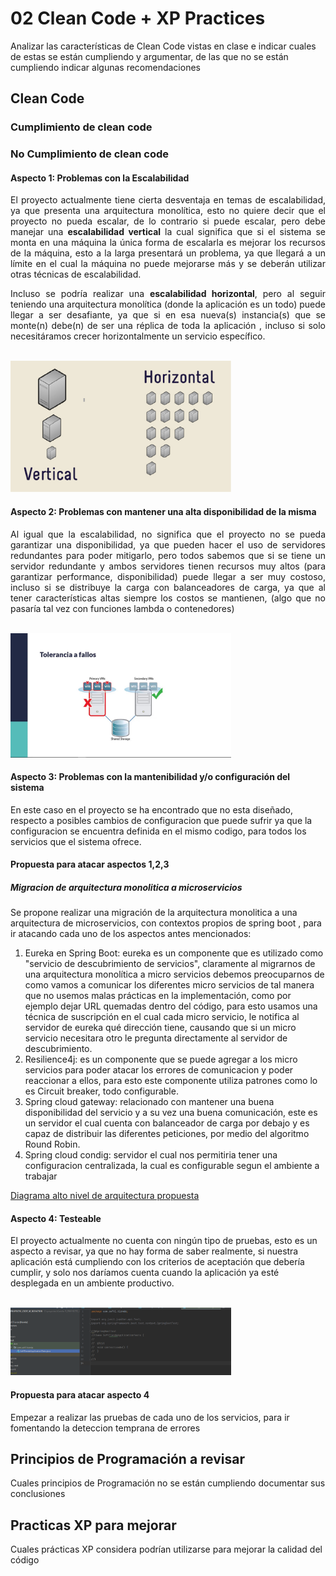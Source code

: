 # 02 Clean Code + XP Practices

Analizar las características de Clean Code vistas en clase e indicar cuales de estas se están cumpliendo y argumentar,
de las que no se están cumpliendo indicar algunas recomendaciones

## Clean Code

### Cumplimiento de clean code

### No Cumplimiento de clean code

#### Aspecto 1: Problemas con la Escalabilidad
<p style="text-align: justify">
    El proyecto actualmente tiene cierta desventaja en temas de escalabilidad, ya que presenta una arquitectura monolítica, esto no quiere decir que el proyecto no pueda escalar, de lo contrario si puede escalar, pero debe manejar una <b>escalabilidad vertical</b> la cual significa que si el sistema se monta en  una máquina la única forma de escalarla es mejorar los recursos de la máquina, esto a la larga presentará un problema, ya que llegará a un límite en el cual la máquina no puede mejorarse más y se deberán utilizar otras técnicas de escalabilidad.
</p>
<p style="text-align: justify">
    Incluso se podría realizar una <b>escalabilidad horizontal</b>, pero al seguir teniendo una arquitectura monolítica (donde la aplicación es un todo)  puede llegar a ser desafiante, ya que si en esa nueva(s) instancia(s) que se monte(n) debe(n) de ser una réplica de toda la aplicación , incluso si solo necesitáramos crecer horizontalmente un servicio específico.
</p>

<br/>
<img src="images/13-tiposEscalabilidad.png" alt="tiposEscalabilidad" style="max-width: 70%;">
<br/>


#### Aspecto 2: Problemas con mantener una alta disponibilidad de la misma
<p style="text-align: justify">
    Al igual que la escalabilidad, no significa que el proyecto no se pueda garantizar una disponibilidad, ya que pueden hacer el uso de servidores redundantes para poder mitigarlo, pero todos sabemos que si se tiene un servidor redundante y ambos servidores tienen recursos muy altos (para garantizar performance, disponibilidad) puede llegar a ser muy costoso, incluso si se distribuye la carga con balanceadores de carga, ya que al tener características altas siempre los costos se mantienen, (algo que no pasaría tal vez con funciones lambda o contenedores)
</p>

<br/>
<img src="images/14-redundanciaDeServidores.jpg" alt="redundanciaDeServidores" style="max-width: 70%;">
<br/>



#### Aspecto 3: Problemas con la mantenibilidad y/o configuración del sistema

En este caso en el proyecto se ha encontrado que no esta diseñado, respecto a posibles cambios de configuracion que puede sufrir ya que la configuracion se encuentra definida en el mismo codigo, para todos los servicios que el sistema ofrece.



#### Propuesta para atacar aspectos 1,2,3 

##### Migracion de arquitectura monolitica a microservicios

Se propone realizar una migración de la arquitectura monolitica a una arquitectura de microservicios, con contextos propios de spring boot , para ir atacando cada uno de los aspectos antes mencionados:

1.  Eureka en Spring Boot: eureka es un componente que es utilizado como "servicio de descubrimiento de servicios", claramente al migrarnos de una arquitectura monolítica a micro servicios debemos preocuparnos de como vamos a comunicar los diferentes micro servicios de tal manera que no usemos malas prácticas en la implementación, como por ejemplo dejar URL quemadas dentro del código, para esto usamos una técnica de suscripción en el cual cada micro servicio, le notifica al servidor de eureka qué dirección tiene, causando que si un micro servicio necesitara otro le pregunta directamente al servidor de descubrimiento.
2.  Resilience4j: es un componente que se puede agregar a los micro servicios para poder atacar los errores de comunicacion y poder reaccionar a ellos, para esto este componente utiliza patrones como lo es Circuit breaker, todo configurable.
3.  Spring cloud gateway: relacionado con mantener una buena disponibilidad del servicio y a su vez una buena comunicación, este es un servidor el cual cuenta con balanceador de carga por debajo y es capaz de distribuir las diferentes peticiones, por medio del algoritmo Round Robin.
4.  Spring cloud condig: servidor el cual nos permitiria tener una configuracion centralizada, la cual es configurable segun el ambiente a trabajar

[Diagrama alto nivel de arquitectura propuesta](https://github.com/CSDT-ECI/Camilo-R_PROYECTO_CSDT_M_REFACTOR-/blob/master/images/01-DiagramaAltoNivelRefactor.png)

#### Aspecto 4: Testeable

El proyecto actualmente no cuenta con ningún tipo de pruebas, esto es un aspecto a revisar, ya que no hay forma de saber realmente, si nuestra aplicación está cumpliendo con los criterios de aceptación que debería cumplir, y solo nos daríamos cuenta cuando la aplicación ya esté desplegada en un ambiente productivo. 

<br/>
<img src="images/15-CarpetaPruebas.png" alt="15-CarpetaPruebas" style="max-width: 70%;">
<br/>

#### Propuesta para atacar aspecto 4
Empezar a realizar las pruebas de cada uno de los servicios, para ir fomentando la deteccion temprana de errores

## Principios de Programación a revisar

Cuales principios de Programación no se están cumpliendo documentar sus conclusiones

## Practicas XP para mejorar

Cuales prácticas XP considera podrían utilizarse para mejorar la calidad del código